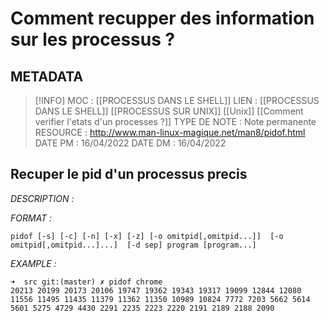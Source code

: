 # Comment recupper des information sur les processus ? 

## METADATA
> [!INFO]
> MOC                    : [[PROCESSUS DANS LE SHELL]]
> LIEN                     : [[PROCESSUS DANS LE SHELL]] [[PROCESSUS SUR UNIX]] [[Unix]] [[Comment verifier l'etats d'un processes ?]]
> TYPE DE NOTE   : Note permanente
>  RESOURCE        : http://www.man-linux-magique.net/man8/pidof.html
> DATE PM             : 16/04/2022
> DATE DM             : 16/04/2022


## Recuper le pid d'un processus precis 
*DESCRIPTION :* 

*FORMAT :*

````
pidof [-s] [-c] [-n] [-x] [-z] [-o omitpid[,omitpid...]]  [-o omitpid[,omitpid...]...]  [-d sep] program [program...]
````

*EXAMPLE :*

````
➜  src git:(master) ✗ pidof chrome 
20213 20199 20173 20106 19747 19362 19343 19317 19099 12844 12080 11556 11495 11435 11379 11362 11350 10989 10824 7772 7203 5662 5614 5601 5275 4729 4430 2291 2235 2223 2220 2191 2189 2188 2090

````